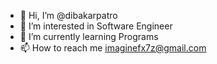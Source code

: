 - 👋 Hi, I’m @dibakarpatro
- 👀 I’m interested in Software Engineer
- 🌱 I’m currently learning Programs
- 📫 How to reach me imaginefx7z@gmail.com

<!---
dibakarpatro/dibakarpatro is a ✨ special ✨ repository because its `README.md` (this file) appears on your GitHub profile.
You can click the Preview link to take a look at your changes.
--->

